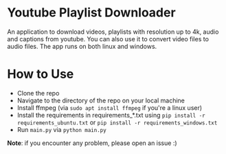 # Youtube Playlist Downloader
 
An application to download videos, playlists with resolution up to 4k, audio and captions from youtube. 
You can also use it to convert video files to audio files. The app runs on both linux and windows.

# How to Use
- Clone the repo
- Navigate to the directory of the repo on your local machine
- Install ffmpeg (via `sudo apt install ffmpeg` if you're a linux user)
- Install the requirements in requirements_*.txt using `pip install -r requirements_ubuntu.txt` or `pip install -r requirements_windows.txt`
- Run `main.py` via `python main.py`

**Note**: if you encounter any problem, please open an issue :)
